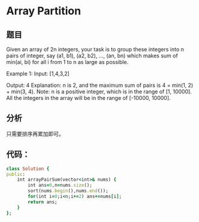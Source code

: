 # Array Partition
## 题目
Given an array of 2n integers, your task is to group these integers into n pairs of integer, say (a1, b1), (a2, b2), ..., (an, bn) which makes sum of min(ai, bi) for all i from 1 to n as large as possible.

Example 1:
Input: [1,4,3,2]

Output: 4
Explanation: n is 2, and the maximum sum of pairs is 4 = min(1, 2) + min(3, 4).
Note:
n is a positive integer, which is in the range of [1, 10000].
All the integers in the array will be in the range of [-10000, 10000].

## 分析
只需要排序再累加即可。<br>

## 代码：
```ruby
class Solution {
public:
    int arrayPairSum(vector<int>& nums) {
        int ans=0,n=nums.size();
        sort(nums.begin(),nums.end());
        for(int i=0;i<n;i+=2) ans+=nums[i];
        return ans;
    }
};
